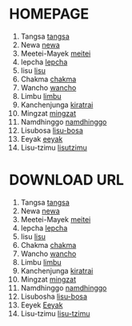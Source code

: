 #  HOMEPAGE

1. Tangsa [tangsa](https://github.com/notofonts/tangsa)
2. Newa [newa](https://github.com/notofonts/newa)
3. Meetei-Mayek [meitei](https://github.com/notofonts/meetei-mayek)
4. lepcha [lepcha](https://github.com/notofonts/lepcha)
5. lisu [lisu](https://github.com/notofonts/lisu)
6. Chakma [chakma](https://github.com/notofonts/chakma)
7. Wancho [wancho](https://github.com/notofonts/wancho)
8. Limbu [limbu](https://github.com/notofonts/limbu)
9. Kanchenjunga [kiratrai](https://software.sil.org/kanchenjunga/)
10. Mingzat [mingzat](https://software.sil.org/Mingzat/)
11. Namdhinggo [namdhinggo](https://software.sil.org/Namdhinggo/)
12. Lisubosa [lisu-bosa](https://software.sil.org/lisubosa/)
13. Eeyak [eeyak](https://github.com/silnrsi/font-eeyek)
14. Lisu-tzimu [lisutzimu](https://github.com/silnrsi/font-lisutzimu)

# DOWNLOAD URL

1. Tangsa [tangsa](https://github.com/notofonts/tangsa/releases/download/NotoSansTangsa-v1.506/NotoSansTangsa-v1.506.zip)
2. Newa [newa](https://github.com/notofonts/newa/releases/download/NotoSansNewa-v2.007/NotoSansNewa-v2.007.zip)
3. Meetei-Mayek [meitei](https://github.com/notofonts/meetei-mayek/releases/download/NotoSansMeeteiMayek-v2.002/NotoSansMeeteiMayek-v2.002.zip)
4. lepcha [lepcha](https://github.com/notofonts/lepcha/releases/download/NotoSansLepcha-v2.006/NotoSansLepcha-v2.006.zip)
5. lisu [lisu](https://github.com/notofonts/lisu/releases/download/NotoSansLisu-v2.102/NotoSansLisu-v2.102.zip)
6. Chakma [chakma](https://github.com/notofonts/chakma/releases/download/NotoSansChakma-v2.003/NotoSansChakma-v2.003.zip)
7. Wancho [wancho](https://github.com/notofonts/wancho/releases/download/NotoSansWancho-v2.001/NotoSansWancho-v2.001.zip)
8. Limbu [limbu](https://github.com/notofonts/limbu/releases/download/NotoSansLimbu-v2.004/NotoSansLimbu-v2.004.zip)
9. Kanchenjunga [kiratrai](https://software.sil.org/downloads/r/kanchenjunga/Kanchenjunga-1.000.zip)
10. Mingzat [mingzat](https://software.sil.org/downloads/r/mingzat/Mingzat-1.100.zip)
11. Namdhinggo [namdhinggo](https://software.sil.org/downloads/r/namdhinggo/Namdhinggo-3.001.zip)
12. Lisubosha [lisu-bosa](https://software.sil.org/downloads/r/lisubosa/LisuBosa-2.000.zip)
13. Eeyek [Eeyak](https://github.com/silnrsi/font-eeyek/releases/download/v2.000/Eeyek-2.000.tar.xz)
14. Lisu-tzimu [lisu-tzimu](https://github.com/silnrsi/font-lisutzimu/releases/download/v2.000/LisuTzimu-2.000.tar.xz)
